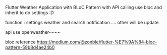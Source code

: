 
 Flutter Weather Application with BLoC Pattern with API calling
 use bloc and inherit to do settings :D

 function :
 settings 
 weather and search
 notification
 .... other will be update 

 api use openweather~~~~
 
 bloc reference 
 https://medium.com/@zonble/flutter-%E7%9A%84-bloc-pattern-59b8d4ae24b0
 
